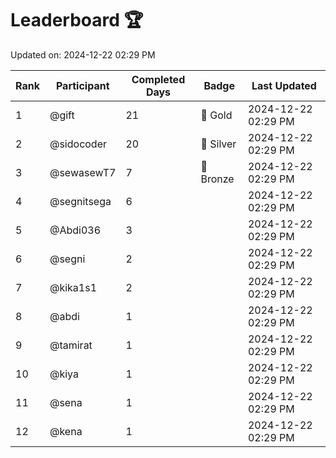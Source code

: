 # Leaderboard 🏆

Updated on: 2024-12-22 02:29 PM

| Rank | Participant       | Completed Days | Badge      | Last Updated         |
|------|-------------------|----------------|------------|----------------------|
| 1    | @gift             | 21             | 🏅 Gold     | 2024-12-22 02:29 PM |
| 2    | @sidocoder        | 20             | 🥈 Silver   | 2024-12-22 02:29 PM |
| 3    | @sewasewT7        | 7              | 🥉 Bronze   | 2024-12-22 02:29 PM |
| 4    | @segnitsega       | 6              |            | 2024-12-22 02:29 PM |
| 5    | @Abdi036          | 3              |            | 2024-12-22 02:29 PM |
| 6    | @segni            | 2              |            | 2024-12-22 02:29 PM |
| 7    | @kika1s1          | 2              |            | 2024-12-22 02:29 PM |
| 8    | @abdi             | 1              |            | 2024-12-22 02:29 PM |
| 9    | @tamirat          | 1              |            | 2024-12-22 02:29 PM |
| 10   | @kiya             | 1              |            | 2024-12-22 02:29 PM |
| 11   | @sena             | 1              |            | 2024-12-22 02:29 PM |
| 12   | @kena             | 1              |            | 2024-12-22 02:29 PM |
